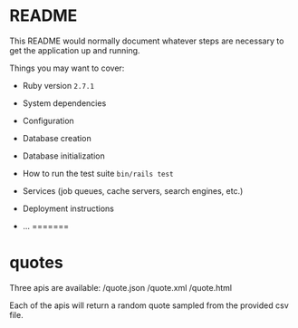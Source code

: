 # README

This README would normally document whatever steps are necessary to get the
application up and running.

Things you may want to cover:

* Ruby version
`2.7.1`
* System dependencies

* Configuration

* Database creation

* Database initialization

* How to run the test suite
`bin/rails test`

* Services (job queues, cache servers, search engines, etc.)

* Deployment instructions

* ...
=======
# quotes
Three apis are available:
/quote.json
/quote.xml
/quote.html

Each of the apis will return a random quote sampled from the provided csv file.
